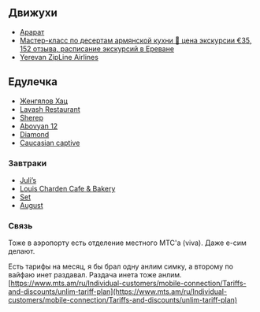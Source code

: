 ## Движухи

- [Арарат](https://ru.araratbrandy.com/museum/)
- [Мастер-класс по десертам армянской кухни 🧭 цена экскурсии €35, 152 отзыва, расписание экскурсий в Ереване](https://experience.tripster.ru/experience/12423/)
- [Yerevan ZipLine Airlines](https://yandex.com/maps/org/35099507684)

## Едулечка

- [Женгялов Хац](https://yandex.com/maps/-/C-uvi5t)
- [Lavash Restaurant](https://yandex.com/maps/org/17799453789)
- [Sherep](https://yandex.com/maps/org/160123111533)
- [Abovyan 12](https://yandex.com/maps/org/65657870514)
- [Diamond](https://yandex.com/maps/org/140956399382)
- [Caucasian captive](https://yandex.com/maps/org/152424410119)

### Завтраки

- [Juli’s](https://yandex.com/maps/org/juli_s/218294597176)
- [Louis Charden Cafe & Bakery](https://yandex.com/maps/org/192187692756)
- [Set](https://yandex.com/maps/org/set/57055157719)
- [August](https://yandex.com/maps/org/192126385636)

### Связь

Тоже в аэропорту есть отделение местного МТС'а (viva). Даже е-сим делают.

Есть тарифы на месяц, я бы брал одну анлим симку, а второму по вайфаю инет раздавал. Раздача инета тоже анлим.  
[https://www.mts.am/ru/Individual-customers/mobile-connection/Tariffs-and-discounts/unlim-tariff-plan](https://www.mts.am/ru/Individual-customers/mobile-connection/Tariffs-and-discounts/unlim-tariff-plan)